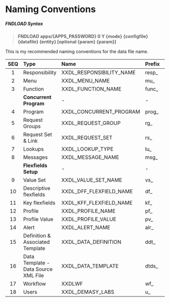 # Naming Conventions

##### FNDLOAD Syntax 
> **FNDLOAD apps/{APPS_PASSWORD} 0 Y  {mode} {configfile} {datafile} {entity} [optional {param} {param}]**
> 
This is my recommended naming conventions for the data file name.

 | SEQ       | Type                   | Name                           | Prefix | Suffix | Example |
 | :-:       | :----------            | :----                          | :---   | :---   | :----   |
 | 1         | Responsibility         | XXDL_RESPONSIBILITY_NAME       | resp_  |   -     | resp_XXDL_RESPONSIBILITY_NAME.ldt |
 | 2         | Menu                   | XXDL_MENU_NAME                 | mu_    |   -     | mu_XXDL_MENU_NAME.ldt |
 | 3         | Function               | XXDL_FUNCTION_NAME             | func_  |   -     | func_XXDL_FUNCTION_NAME.ldt |  
 |           | **Concurrent Program**                                  | -      |  -      |  -      | -|
 | 4         | Program                | XXDL_CONCURRENT_PROGRAM        | prog_  |   -     | prog_XXDL_CONCURRENT_PROGRAM.ldt |
 | 5         | Request Groups         | XXDL_REQUEST_GROUP             | rg_    |   -     | rg_XXDL_REQUEST_GROUP.ldt |
 | 6         | Request Set & Link     | XXDL_REQUEST_SET               | rs_    |   -     | rs_XXDL_REQUEST_SET.ldt | 
 | 7         | Lookups                | XXDL_LOOKUP_TYPE               | lu_    |   -     | lu_XXDL_LOOKUP_TYPE.ldt |
 | 8         | Messages               | XXDL_MESSAGE_NAME              | msg_   |   -     | msg_XXDL_MESSAGE_NAME.ldt |
 |           | **Flexfields Setup**   | -                              | -      |   -     | - |
 | 9         | Value Set              | XXDL_VALUE_SET_NAME            | vs_    |   -     | vs_XXDL_VALUE_SET_NAME.ldt |
 | 10        | Descriptive flexfields | XXDL_DFF_FLEXFIELD_NAME        | df_    |   -     | df_XXDL_DFF_FLEXFIELD_NAME.ldt |
 | 11        | Key flexfields         | XXDL_KFF_FLEXFIELD_NAME        | kf_    |   -     | kf_XXDL_KFF_FLEXFIELD_NAME.ldt |
 | 12        | Profile                | XXDL_PROFILE_NAME              | pf_    |   -     | pf_XXDL_PROFILE_NAME.ldt |
 | 13        | Profile Value          | XXDL_PROFILE_VALUE             | pv_    |   -     | pv_XXDL_PROFILE_VALUE.ldt | 
 | 14        | Alert                  | XXDL_ALERT_NAME                | alr_   |   -     | alr_XXDL_ALERT_NAME.ldt |
 | 15        | Definition & Associated Template | XXDL_DATA_DEFINITION    | ddt_   |   -     | ddt_XXDL_DATA_DEFINITION.ldt | 
 | 16        | Data Template - Data Source XML File | XXDL_DATA_TEMPLATE| dtds_  |   -     | dtds_XXDL_DATA_TEMPLATE.ldt |  
 | 17        | Workflow               | XXDLWF                         | wf_    |   -     | wf_XXDLWF.wft |
 | 18        | Users                  | XXDL_DEMASY_LABS               | u_     |   -     | u_DEMASY_LABS.ldt | 
 
